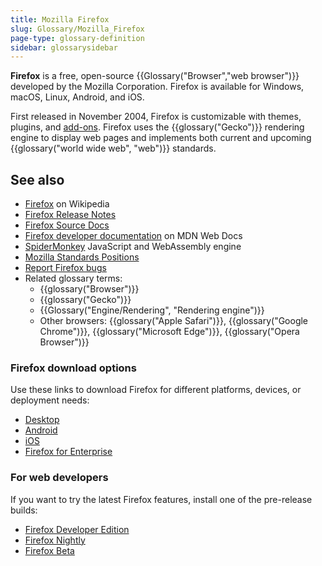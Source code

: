 ```yaml
---
title: Mozilla Firefox
slug: Glossary/Mozilla_Firefox
page-type: glossary-definition
sidebar: glossarysidebar
---
```


**Firefox** is a free, open-source {{Glossary("Browser","web browser")}} developed by the Mozilla Corporation. Firefox is available for Windows, macOS, Linux, Android, and iOS.

First released in November 2004, Firefox is customizable with themes, plugins, and [add-ons](/en-US/docs/Mozilla/Add-ons). Firefox uses the {{glossary("Gecko")}} rendering engine to display web pages and implements both current and upcoming {{glossary("world wide web", "web")}} standards.

## See also

- [Firefox](https://en.wikipedia.org/wiki/Firefox) on Wikipedia
- [Firefox Release Notes](https://www.mozilla.org/en-US/firefox/releases/)
- [Firefox Source Docs](https://firefox-source-docs.mozilla.org/)
- [Firefox developer documentation](/en-US/docs/Mozilla/Firefox) on MDN Web Docs
- [SpiderMonkey](https://spidermonkey.dev/) JavaScript and WebAssembly engine
- [Mozilla Standards Positions](https://mozilla.github.io/standards-positions/)
- [Report Firefox bugs](https://bugzilla.mozilla.org/enter_bug.cgi?product=Firefox)
- Related glossary terms:
  - {{glossary("Browser")}}
  - {{glossary("Gecko")}}
  - {{Glossary("Engine/Rendering", "Rendering engine")}}
  - Other browsers: {{glossary("Apple Safari")}}, {{glossary("Google Chrome")}}, {{glossary("Microsoft Edge")}}, {{glossary("Opera Browser")}}

### Firefox download options

Use these links to download Firefox for different platforms, devices, or deployment needs:

- [Desktop](https://www.firefox.com/en-US/)
- [Android](https://www.firefox.com/en-US/browsers/mobile/)
- [iOS](https://www.firefox.com/en-US/browsers/mobile/)
- [Firefox for Enterprise](https://www.firefox.com/en-US/browsers/enterprise/)

### For web developers

If you want to try the latest Firefox features, install one of the pre-release builds:

- [Firefox Developer Edition](https://www.firefox.com/en-US/channel/desktop/developer/)
- [Firefox Nightly](https://www.firefox.com/en-US/channel/desktop/#nightly)
- [Firefox Beta](https://www.firefox.com/en-US/channel/desktop/#beta)
